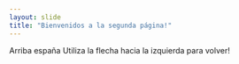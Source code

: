```yaml
---
layout: slide
title: "Bienvenidos a la segunda página!"
---
```

Arriba españa
Utiliza la flecha hacia la izquierda para volver!
